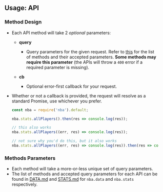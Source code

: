## Usage: API

### Method Design

  - Each API method will take 2 _optional_ parameters:

    + __query__

      * Query parameters for the given request. Refer to [this](#methods-parameters) for the list of methods and their accepted parameters. __Some methods may require this parameter__ (the APIs will throw a `400` error if a required parameter is missing).

    + __cb__

      * Optional error-first callback for your request.

  - Whether or not a callback is provided, the request will resolve as a standard Promise, use whichever you prefer.

    ```js
    const nba = require('nba').default;

    nba.stats.allPlayers().then(res => console.log(res));

    // this also works
    nba.stats.allPlayers((err, res) => console.log(res));

    // not sure why you'd do this, but it also works
    nba.stats.allPlayers((err, res) => console.log(res)).then(res => console.log(res));
    ```

### Methods Parameters

  - Each method will take a more-or-less unique set of query parameters.
  - The list of methods and accepted query parameters for each API can be found in [DATA.md](DATA.md) and [STATS.md](STATS.md) for `nba.data`  and `nba.stats` respectively.
